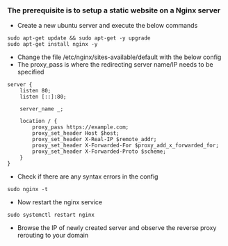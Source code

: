 ### The prerequisite is to setup a static website on a Nginx server
- Create a new ubuntu server and execute the below commands
```
sudo apt-get update && sudo apt-get -y upgrade
sudo apt-get install nginx -y
```
- Change the file /etc/nginx/sites-available/default with the below config
- The proxy_pass is where the redirecting server name/IP needs to be specified
```
server {
    listen 80;
    listen [::]:80;

    server_name _;

    location / {
        proxy_pass https://example.com;
        proxy_set_header Host $host;
        proxy_set_header X-Real-IP $remote_addr;
        proxy_set_header X-Forwarded-For $proxy_add_x_forwarded_for;
        proxy_set_header X-Forwarded-Proto $scheme;
    }
}
```

- Check if there are any syntax errors in the config
```
sudo nginx -t
```
- Now restart the nginx service
```
sudo systemctl restart nginx
```
- Browse the IP of newly created server and observe the reverse proxy rerouting to your domain
